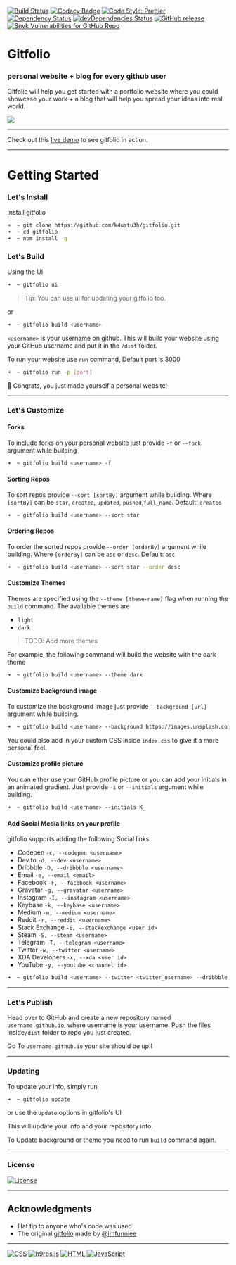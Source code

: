 [![Build Status](https://img.shields.io/travis/com/k4ustu3h/gitfolio?logo=travis&style=for-the-badge)](https://travis-ci.org/k4ustu3h/gitfolio)
[![Codacy Badge](https://img.shields.io/codacy/grade/f5dd63eb7ece4716906a4aeeb9ea1b25?logo=codacy&style=for-the-badge)](https://www.codacy.com/manual/k4ustu3h/gitfolio)
[![Code Style: Prettier](https://img.shields.io/badge/code_style-prettier-ff69b4.svg?logo=prettier&style=for-the-badge)](https://github.com/prettier/prettier)
[![Dependency Status](https://img.shields.io/david/k4ustu3h/gitfolio?style=for-the-badge)](https://david-dm.org/k4ustu3h/gitfolio)
[![devDependencies Status](https://img.shields.io/david/dev/k4ustu3h/gitfolio?style=for-the-badge)](https://david-dm.org/k4ustu3h/gitfolio?type=dev)
[![GitHub release](https://img.shields.io/github/release/imfunniee/gitfolio.svg?style=for-the-badge)](https://github.com/imfunniee/gitfolio/releases/latest)
[![Snyk Vulnerabilities for GitHub Repo](https://img.shields.io/snyk/vulnerabilities/github/k4ustu3h/gitfolio?logo=snyk&style=for-the-badge)](https://snyk.io/test/github/k4ustu3h/gitfolio?targetFile=package.json)

# Gitfolio

### personal website + blog for every github user

Gitfolio will help you get started with a portfolio website where you could showcase your work + a blog that will help you spread your ideas into real world.

<img src="https://i.imgur.com/eA6clZr.png">

---

Check out this [live demo](https://k4ustu3h.cf) to see gitfolio in action.

---

# Getting Started

### Let's Install

Install gitfolio

```sh
➜  ~ git clone https://github.com/k4ustu3h/gitfolio.git
➜  ~ cd gitfolio
➜  ~ npm install -g
```

### Let's Build

Using the UI

```sh
➜  ~ gitfolio ui
```

> Tip: You can use ui for updating your gitfolio too.

or

```sh
➜  ~ gitfolio build <username>
```

`<username>` is your username on github. This will build your website using your GitHub username and put it in the `/dist` folder.

To run your website use `run` command, Default port is 3000

```sh
➜  ~ gitfolio run -p [port]
```

🎉 Congrats, you just made yourself a personal website!

---

### Let's Customize

#### Forks

To include forks on your personal website just provide `-f` or `--fork` argument while building

```sh
➜  ~ gitfolio build <username> -f
```

#### Sorting Repos

To sort repos provide `--sort [sortBy]` argument while building. Where `[sortBy]` can be `star`, `created`, `updated`, `pushed`,`full_name`. Default: `created`

```sh
➜  ~ gitfolio build <username> --sort star
```

#### Ordering Repos

To order the sorted repos provide `--order [orderBy]` argument while building. Where `[orderBy]` can be `asc` or `desc`. Default: `asc`

```sh
➜  ~ gitfolio build <username> --sort star --order desc
```

#### Customize Themes

Themes are specified using the `--theme [theme-name]` flag when running the `build` command. The available themes are

-   `light`
-   `dark`

> TODO: Add more themes

For example, the following command will build the website with the dark theme

```sh
➜  ~ gitfolio build <username> --theme dark
```

#### Customize background image

To customize the background image just provide `--background [url]` argument while building.

```sh
➜  ~ gitfolio build <username> --background https://images.unsplash.com/photo-1557277770-baf0ca74f908?w=1634
```

You could also add in your custom CSS inside `index.css` to give it a more personal feel.

#### Customize profile picture

You can either use your GitHub profile picture or you can add your initials in an animated gradient. Just provide `-i` or `--initials` argument while building.

```sh
➜  ~ gitfolio build <username> --initials K_
```

#### Add Social Media links on your profile

gitfolio supports adding the following Social links

-   Codepen `-c, --codepen <username>`
-   Dev.to `-d, --dev <username>`
-   Dribbble `-D, --dribbble <username>`
-   Email `-e, --email <email>`
-   Facebook `-F, --facebook <username>`
-   Gravatar `-g, --gravatar <username>`
-   Instagram `-I, --instagram <username>`
-   Keybase `-k, --keybase <username>`
-   Medium `-m, --medium <username>`
-   Reddit `-r, --reddit <username>`
-   Stack Exchange `-E, --stackexchange <user id>`
-   Steam `-S, --steam <username>`
-   Telegram `-T, --telegram <username>`
-   Twitter `-w, --twitter <username>`
-   XDA Developers `-x, --xda <user id>`
-   YouTube `-y, --youtube <channel id>`

```sh
➜  ~ gitfolio build <username> --twitter <twitter_username> --dribbble <dribbble_username>
```

---

### Let's Publish

Head over to GitHub and create a new repository named `username.github.io`, where username is your username. Push the files inside`/dist` folder to repo you just created.

Go To `username.github.io` your site should be up!!

---

### Updating

To update your info, simply run

```sh
➜  ~ gitfolio update
```

or use the `Update` options in gitfolio's UI

This will update your info and your repository info.

To Update background or theme you need to run `build` command again.

---

### License

[![License](https://img.shields.io/github/license/k4ustu3h/gitfolio.svg?style=for-the-badge)](https://github.com/k4ustu3h/gitfolio/blob/master/LICENSE)

---

## Acknowledgments

-   Hat tip to anyone who's code was used
-   The original [gitfolio](https://github.com/imfunniee/gitfolio) made by [@imfunniee](https://github.com/imfunniee/)

---

[![CSS](https://img.shields.io/badge/uses-css-1572B6?logo=css3&style=for-the-badge)](https://github.com/topics/css)
[![h9rbs.js](https://img.shields.io/badge/uses-h9rbs.js-473349?style=for-the-badge)](https://html9responsiveboilerstrapjs.com/)
[![HTML](https://img.shields.io/badge/uses-html-E34F26?logo=html5&style=for-the-badge)](https://github.com/topics/html)
[![JavaScript](https://img.shields.io/badge/made_with-javascript-F7DF1E?logo=javascript&style=for-the-badge)](https://github.com/topics/javascript)
